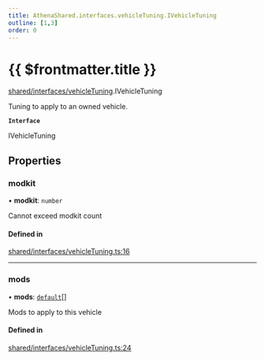 ```yaml
---
title: AthenaShared.interfaces.vehicleTuning.IVehicleTuning
outline: [1,3]
order: 0
---
```


# {{ $frontmatter.title }}


[shared/interfaces/vehicleTuning](../modules/shared_interfaces_vehicleTuning.md).IVehicleTuning

Tuning to apply to an owned vehicle.

**`Interface`**

IVehicleTuning

## Properties

### modkit

• **modkit**: `number`

Cannot exceed modkit count

#### Defined in

[shared/interfaces/vehicleTuning.ts:16](https://github.com/Stuyk/altv-athena/blob/6beb5a6/src/core/shared/interfaces/vehicleTuning.ts#L16)

___

### mods

• **mods**: [`default`](shared_interfaces_vehicleMod_default.md)[]

Mods to apply to this vehicle

#### Defined in

[shared/interfaces/vehicleTuning.ts:24](https://github.com/Stuyk/altv-athena/blob/6beb5a6/src/core/shared/interfaces/vehicleTuning.ts#L24)
